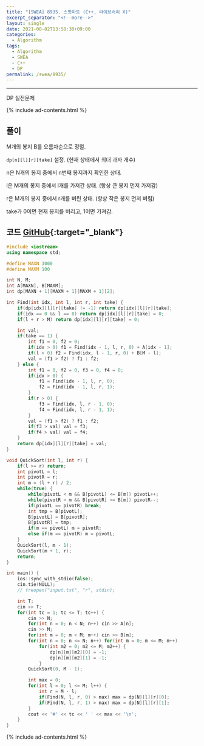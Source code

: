 ```yaml
---
title: "[SWEA] 8935. 스팟마트 (C++, 라이브러리 X)"
excerpt_separator: "<!--more-->"
layout: single
date: 2021-08-02T13:58:30+09:00
categories:
  - Algorithm
tags:
  - Algorithm
  - SWEA
  - C++
  - DP
permalink: /swea/8935/
---
```

---

DP 실전문제

{% include ad-contents.html %}

## 풀이

M개의 봉지 B를 오름차순으로 정렬.

`dp[n][l][r][take]` 설정. (현재 상태에서 최대 과자 개수)

n은 N개의 봉지 중에서 n번째 봉지까지 확인한 상태.

l은 M개의 봉지 중에서 l개를 가져간 상태. (항상 큰 봉지 먼저 가져감)

r은 M개의 봉지 중에서 r개를 버린 상태. (항상 작은 봉지 먼저 버림)

take가 0이면 현재 봉지를 버리고, 1이면 가져감.

<!--more-->

## 코드 [GitHub](https://github.com/unionyy/samsung-algorithm-21/blob/main/bp-greedy-dp/practice-problems/spot-mart/main.cpp){:target="_blank"}

```cpp
#include <iostream>
using namespace std;

#define MAXN 3000
#define MAXM 100

int N, M;
int A[MAXN], B[MAXM];
int dp[MAXN + 1][MAXM + 1][MAXM + 1][2];

int Find(int idx, int l, int r, int take) {
    if(dp[idx][l][r][take] != -1) return dp[idx][l][r][take];
    if(idx == 0 && l == 0) return dp[idx][l][r][take] = 0;
    if(l + r > M) return dp[idx][l][r][take] = 0;

    int val;
    if(take == 1) {
        int f1 = 0, f2 = 0;
        if(idx > 0) f1 = Find(idx - 1, l, r, 0) + A[idx - 1];
        if(l > 0) f2 = Find(idx, l - 1, r, 0) + B[M - l];
        val = (f1 > f2) ? f1 : f2;
    } else {
        int f1 = 0, f2 = 0, f3 = 0, f4 = 0;
        if(idx > 0) {
            f1 = Find(idx - 1, l, r, 0);
            f2 = Find(idx - 1, l, r, 1);
        }
        if(r > 0) {
            f3 = Find(idx, l, r - 1, 0);
            f4 = Find(idx, l, r - 1, 1);
        }
        val = (f1 > f2) ? f1 : f2;
        if(f3 > val) val = f3;
        if(f4 > val) val = f4;
    }
    return dp[idx][l][r][take] = val;
}

void QuickSort(int l, int r) {
    if(l >= r) return;
    int pivotL = l;
    int pivotR = r;
    int m = (l + r) / 2;
    while(true) {
        while(pivotL < m && B[pivotL] <= B[m]) pivotL++;
        while(pivotR > m && B[pivotR] >= B[m]) pivotR--;
        if(pivotL == pivotR) break;
        int tmp = B[pivotL];
        B[pivotL] = B[pivotR];
        B[pivotR] = tmp;
        if(m == pivotL) m = pivotR;
        else if(m == pivotR) m = pivotL;
    }
    QuickSort(l, m - 1);
    QuickSort(m + 1, r);
    return;
}

int main() {
    ios::sync_with_stdio(false);
    cin.tie(NULL);
    // freopen("input.txt", "r", stdin);

    int T;
    cin >> T;
    for(int tc = 1; tc <= T; tc++) {
        cin >> N;
        for(int n = 0; n < N; n++) cin >> A[n];
        cin >> M;
        for(int m = 0; m < M; m++) cin >> B[m];
        for(int n = 0; n <= N; n++) for(int m = 0; m <= M; m++)
            for(int m2 = 0; m2 <= M; m2++) {
                dp[n][m][m2][0] = -1;
                dp[n][m][m2][1] = -1;
            }
        QuickSort(0, M - 1);

        int max = 0;
        for(int l = 0; l <= M; l++) {
            int r = M - l;
            if(Find(N, l, r, 0) > max) max = dp[N][l][r][0];
            if(Find(N, l, r, 1) > max) max = dp[N][l][r][1];
        }
        cout << '#' << tc << ' ' << max << '\n';
    }
}
```

{% include ad-contents.html %}